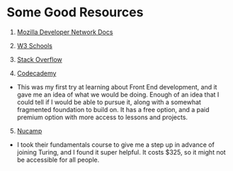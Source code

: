 # Some Good Resources

1. [Mozilla Developer Network Docs](https://developer.mozilla.org/en-US/)

2. [W3 Schools](https://www.w3schools.com/)

3. [Stack Overflow](https://stackoverflow.com/)

4. [Codecademy](https://www.codecademy.com/?g_network=g&g_device=c&g_adid=528849219079&g_keyword=codecademy&g_acctid=243-039-7011&g_adtype=search&g_adgroupid=70946090375&g_keywordid=kwd-41065460761&g_campaign=US_Brand_Exact&g_campaignid=1955172604&utm_id=t_kwd-41065460761:ag_70946090375:cp_1955172604:n_g:d_c&utm_term=codecademy&utm_campaign=US_Brand_Exact&utm_source=google&utm_medium=paid-search&utm_content=528849219079&hsa_acc=2430397011&hsa_cam=1955172604&hsa_grp=70946090375&hsa_ad=528849219079&hsa_src=g&hsa_tgt=kwd-41065460761&hsa_kw=codecademy&hsa_mt=e&hsa_net=adwords&hsa_ver=3&gclid=Cj0KCQiAzMGNBhCyARIsANpUkzPKIst-nQYqC5GEfEZl4RXxTEjsuecaOMAGi9ObrUBIuKhA6f4s13waAqDcEALw_wcB)

  * This was my first try at learning about Front End development, and it gave me an idea of what we would be doing. Enough of an idea that I could tell if I would be able to pursue it, along with a somewhat fragmented foundation to build on. It has a free option, and a paid premium option with more access to lessons and projects.

5. [Nucamp](https://www.nucamp.co/)

  * I took their fundamentals course to give me a step up in advance of joining Turing, and I found it super helpful. It costs $325, so it might not be accessible for all people.
